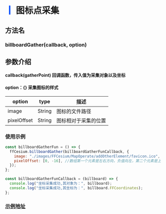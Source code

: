 # <span style='color:#0950FC'>┃</span> 图标点采集

## 方法名

### billboardGather(callback, option)

## 参数介绍

####  callback(gatherPoint)   回调函数，传入值为采集对象以及坐标
####  option：{}   采集图标的样式

| option      | type   | 描述                                                           |
| ----------- | ------ | ------------------------------------------------------------- |
| image        | String | 图标的文件路径                                       |
| pixelOffset       | String | 图标相对于采集的位置                                         |

### 使用示例

```javascript
const billboardGatherFun = () => {
  ffCesium.billboardGather(billboardGatherFunCallback, {
    image: "./images/FFCesium/MapOperate/addOtherElement/favicon.ico",
    pixelOffset: [0, -16], //数组第一个元素是左右方向，负值向左，第二个元素是上下方向，负值向上，
  });
};

const billboardGatherFunCallback = (billboard) => {
  console.log("坐标采集成功,其对象为：", billboard);
  console.log("坐标采集成功,其坐标为：", billboard.FFCoordinates);
};
```

### [示例地址](./#/mapCode?id=1&type=6&urlname=mapGather-billboardGather)

